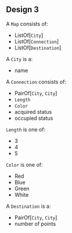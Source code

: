 ## Design 3

A ```Map``` consists of:
* ListOf[```City```]
* ListOf[```Connection```]
* ListOf[```Destination```]

A ```City``` is a:
* name

A ```Connection``` consists of:
* PairOf[```City```, ```City```]
* ```Length```
* ```Color```
* acquired status
* occupied status

```Length``` is one of:
* 3
* 4
* 5

```Color``` is one of:
* Red
* Blue
* Green
* White

A ```Destination``` is a:
* PairOf[```City```, ```City```]
* number of points
